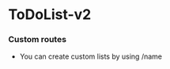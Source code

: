 # ToDoList-v2

<h3>Custom routes</h3>
<ul>
  <li>You can create custom lists by using /name</li>
</ul>

